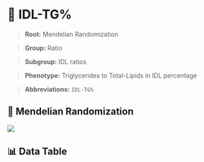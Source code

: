 # 🧪 IDL-TG%

> **Root:** Mendelian Randomization

> **Group:** Ratio  

> **Subgroup:** IDL ratios

> **Phenotype:** Triglycerides to Total-Lipids in IDL percentage  

> **Abbreviations:** `IDL-TG%`

## 🧬 Mendelian Randomization  

<img src="/MR/Figures/Inverse/IDL-TG%.png"/>


## 📊 Data Table


<CsvTableMRI src="/MR/Data/Inverse/IDL-TG%.csv"/>
